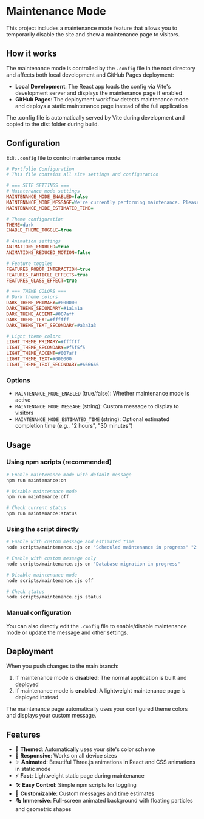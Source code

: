 # Maintenance Mode

This project includes a maintenance mode feature that allows you to temporarily disable the site and show a maintenance page to visitors.

## How it works

The maintenance mode is controlled by the `.config` file in the root directory and affects both local development and GitHub Pages deployment:

- **Local Development**: The React app loads the config via Vite's development server and displays the maintenance page if enabled
- **GitHub Pages**: The deployment workflow detects maintenance mode and deploys a static maintenance page instead of the full application

The .config file is automatically served by Vite during development and copied to the dist folder during build.

## Configuration

Edit `.config` file to control maintenance mode:

```ini
# Portfolio Configuration
# This file contains all site settings and configuration

# === SITE SETTINGS ===
# Maintenance mode settings
MAINTENANCE_MODE_ENABLED=false
MAINTENANCE_MODE_MESSAGE=We're currently performing maintenance. Please check back soon!
MAINTENANCE_MODE_ESTIMATED_TIME=

# Theme configuration
THEME=dark
ENABLE_THEME_TOGGLE=true

# Animation settings
ANIMATIONS_ENABLED=true
ANIMATIONS_REDUCED_MOTION=false

# Feature toggles
FEATURES_ROBOT_INTERACTION=true
FEATURES_PARTICLE_EFFECTS=true
FEATURES_GLASS_EFFECT=true

# === THEME COLORS ===
# Dark theme colors
DARK_THEME_PRIMARY=#000000
DARK_THEME_SECONDARY=#1a1a1a
DARK_THEME_ACCENT=#007aff
DARK_THEME_TEXT=#ffffff
DARK_THEME_TEXT_SECONDARY=#a3a3a3

# Light theme colors
LIGHT_THEME_PRIMARY=#ffffff
LIGHT_THEME_SECONDARY=#f5f5f5
LIGHT_THEME_ACCENT=#007aff
LIGHT_THEME_TEXT=#000000
LIGHT_THEME_TEXT_SECONDARY=#666666
```

### Options

- `MAINTENANCE_MODE_ENABLED` (true/false): Whether maintenance mode is active
- `MAINTENANCE_MODE_MESSAGE` (string): Custom message to display to visitors
- `MAINTENANCE_MODE_ESTIMATED_TIME` (string): Optional estimated completion time (e.g., "2 hours", "30 minutes")

## Usage

### Using npm scripts (recommended)

```bash
# Enable maintenance mode with default message
npm run maintenance:on

# Disable maintenance mode
npm run maintenance:off

# Check current status
npm run maintenance:status
```

### Using the script directly

```bash
# Enable with custom message and estimated time
node scripts/maintenance.cjs on "Scheduled maintenance in progress" "2 hours"

# Enable with custom message only
node scripts/maintenance.cjs on "Database migration in progress"

# Disable maintenance mode
node scripts/maintenance.cjs off

# Check status
node scripts/maintenance.cjs status
```

### Manual configuration

You can also directly edit the `.config` file to enable/disable maintenance mode or update the message and other settings.

## Deployment

When you push changes to the main branch:

1. If maintenance mode is **disabled**: The normal application is built and deployed
2. If maintenance mode is **enabled**: A lightweight maintenance page is deployed instead

The maintenance page automatically uses your configured theme colors and displays your custom message.

## Features

- 🎨 **Themed**: Automatically uses your site's color scheme
- 📱 **Responsive**: Works on all device sizes  
- ✨ **Animated**: Beautiful Three.js animations in React and CSS animations in static mode
- ⚡ **Fast**: Lightweight static page during maintenance
- 🛠 **Easy Control**: Simple npm scripts for toggling
- 📝 **Customizable**: Custom messages and time estimates
- 🎭 **Immersive**: Full-screen animated background with floating particles and geometric shapes
